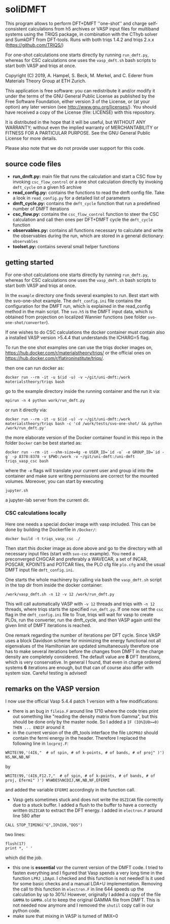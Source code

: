 # soliDMFT
This program allows to perform DFT+DMFT ''one-shot'' and charge self-consistent
calculations from h5 archives or VASP input files for multiband systems using
the TRIQS package, in combination with the CThyb solver and SumkDFT from
DFT-tools. Runs with both triqs 1.4.2 and triqs 2.x.x (https://github.com/TRIQS/)

For one-shot calculations one starts directly by running `run_dmft.py`, whereas
for CSC calculations one uses the `vasp_dmft.sh` bash scripts to start both VASP
and triqs at once.

Copyright (C) 2019, A. Hampel, S. Beck, M. Merkel, and C. Ederer from Materials Theory Group
at ETH Zurich.

This application is free software: you can redistribute it and/or modify it
under the terms of the GNU General Public License as published by the Free
Software Foundation, either version 3 of the License, or (at your option) any
later version (see <http://www.gnu.org/licenses/>). You should have received a
copy of the License (file: LICENSE) with this repository.

It is distributed in the hope that it will be useful, but WITHOUT ANY WARRANTY;
without even the implied warranty of MERCHANTABILITY or FITNESS FOR A
PARTICULAR PURPOSE. See the GNU General Public License for more details.

Please also note that we do not provide user support for this code.

## source code files

- __run_dmft.py:__ main file that runs the calculation and start a CSC flow by
  invoking  `csc_flow_control` or a one shot calculation directly by invoking
  `dmft_cycle` on a given h5 archive
- __read_config.py:__ contains the functions to read the dmft config file. Take a
  look in `read_config.py` for a detailed list of parameters
- __dmft_cycle.py:__ contains the `dmft_cycle` function that run a predefined
  number of DMFT iterations
- __csc_flow.py:__ contains the `csc_flow_control` function to steer the CSC
  calculation and call then ones per DFT+DMFT cycle the `dmft_cycle` function
- __observables.py:__ contains all functions necessary to calculate and write the
  observables during the run, which are stored in a general dictionary: `observables`
- __toolset.py:__ contains several small helper functions


## getting started

For one-shot calculations one starts directly by running `run_dmft.py`, whereas
for CSC calculations one uses the `vasp_dmft.sh` bash scripts to start both VASP
and triqs at once.

In the `example` directory one finds several
examples to run. Best start with the svo-one-shot example. The
`dmft_config.ini` file contains the configuration for the DMFT run, which is
explained in the read_config method in the main script. The `svo.h5` is the DMFT
input data, which is obtained from projection on localized Wannier functions
(see folder `svo-one-shot/converter`).

If one wishes to do CSC calculations the
docker container must contain also a installed VASP version >5.4.4 that
understands the ICHARG=5 flag.

To run the one shot examples one can use the triqs docker images on,
https://hub.docker.com/r/materialstheory/triqs/ or the official ones on
https://hub.docker.com/r/flatironinstitute/triqs/.

then one can run docker as:  
```
docker run --rm -it -u $(id -u) -v ~/git/uni-dmft:/work materialstheory/triqs bash
```
go to the example directory inside the running container and the run it via:  
```
mpirun -n 4 python work/run_dmft.py
```
or run it directly via:  
```
docker run --rm -it -u $(id -u) -v ~/git/uni-dmft:/work materialstheory/triqs bash -c 'cd /work/tests/svo-one-shot/ && python /work/run_dmft.py'
```
the more elaborate version of the Docker container found in this repo in the
folder `Docker` can be best started as:
```
docker run --rm -it --shm-size=4g -e USER_ID=`id -u` -e GROUP_ID=`id -g` -p 8378:8378 -v $PWD:/work -v ~/git/uni-dmft:/uni-dmft triqs_vasp_csc bash
```
where the `-e` flags will translate your current user and group id into the
container and make sure writing permissions are correct for the mounted volumes.
Moreover, you can start by executing
```
jupyter.sh
```
a jupyter-lab server from the current dir.

### CSC calculations locally

Here one needs a special docker image with vasp included. This can be done by
building the Dockerfile in `/Docker/`:
```
docker build -t triqs_vasp_csc ./
```
Then start this docker image as done above and go to the directory with all
necessary input files (start with `svo-csc` example). You need a preconverged
CHGCAR and preferably a WAVECAR, a set of INCAR, POSCAR, KPOINTS and POTCAR
files, the PLO cfg file `plo.cfg` and the usual DMFT input file
`dmft_config.ini`.

One starts the whole machinery by calling via bash the `vasp_dmft.sh` script in
the top dir from inside the docker container:
```
/work/vasp_dmft.sh -n 12 -v 12 /work/run_dmft.py
```
This will call automatically VASP with `-v 12` threads and triqs with `-n 12`
threads, where triqs starts the specified `run_dmft.py`. If one now set the `csc`
flag in the `dmft_config.ini` file to True, triqs will wait for vasp to create
PLOs, run the converter, run the dmft_cycle, and then VASP again until the given
limit of DMFT iterations is reached.

One remark regarding the number of iterations per DFT cycle. Since VASP uses a
block Davidson scheme for minimizing the energy functional not all eigenvalues
of the Hamiltonian are updated simultaneously therefore one has to make several
iterations before the changes from DMFT in the charge density are completely
considered. The default value are __8__ DFT iterations, which is very
conservative. In general I found, that even in charge ordered systems __6__
iterations are enough, but that can of course also differ with system size.
Careful testing is advised!

## remarks on the VASP version

I now use the official Vasp 5.4.4 patch 1 version with a few modifications:

- there is an bug in `fileio.F` around line 1710 where the code tries print out
  something like "reading the density matrix from Gamma", but this should be
  done only by the master node. So I added a `IF (IO%IU0>=0) THEN ... ENDIF`
  around it
- in the current version of the dft_tools interface the file `LOCPROJ` should
  contain the fermi energy in the header. Therefore I replaced the following
  line in `locproj.F`:
```
WRITE(99,'(4I6,"  # of spin, # of k-points, # of bands, # of proj" )') NS,NK,NB,NF
```
by
```
WRITE(99,'(4I6,F12.7,"  # of spin, # of k-points, # of bands, # of proj, Efermi" )') W%WDES%NCDIJ,NK,NB,NF,EFERMI
```
and added the variable `EFERMI` accordingly in the function call.
- Vasp gets sometimes stuck and does not write the `OSZICAR` file correctly due
  to a stuck buffer. I added a flush to the buffer to have a correctly written
  `OSZICAR` to extract the DFT energy. I added in `electron.F` around line 580
  after
```
CALL STOP_TIMING("G",IO%IU6,"DOS")
```
two lines:
```
flush(17)
print *, ' '
```
which did the job.
- this one is __essential__ vor the current version of the DMFT code. I tried to
  fasten everything and I figured that Vasp spends a very long time in the
  function `LPRJ_LDApU`. I checked and this function is not needed! Is it used
  for some basic checks and a manual LDA+U implementation. Removing the call to
  this function in `electron.F` in line 644 speeds up the calculation by up to
  30%! However, originally I added a copy of the file `GAMMA` to `GAMMA.old` to
  keep the original GAMMA file from DMFT. This is not needed now anymore and I
  removed the `shutil` copy call in our python code.
- make sure that mixing in VASP is turned of IMIX=0
